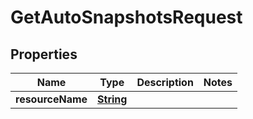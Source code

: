 

# GetAutoSnapshotsRequest


## Properties

| Name | Type | Description | Notes |
|------------ | ------------- | ------------- | -------------|
|**resourceName** | [**String**](String.md) |  |  |



